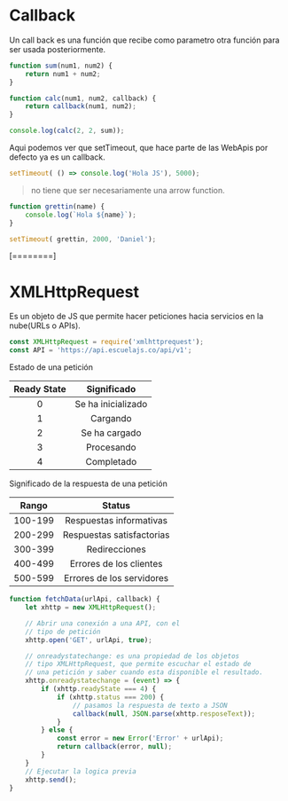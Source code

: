 # Callback

Un call back es una función que recibe como parametro
otra función para ser usada posteriormente.

```javascript
function sum(num1, num2) {
    return num1 + num2;
}

function calc(num1, num2, callback) {
    return callback(num1, num2);
}

console.log(calc(2, 2, sum));
```

Aqui podemos ver que setTimeout, que hace parte de las WebApis
por defecto ya es un callback.

```javascript
setTimeout( () => console.log('Hola JS'), 5000);
```

> no tiene que ser necesariamente una arrow function.

```javascript
function grettin(name) {
    console.log(`Hola ${name}`);
}

setTimeout( grettin, 2000, 'Daniel');
```

[========]

# XMLHttpRequest

Es un objeto de JS que permite hacer peticiones
hacia servicios en la nube(URLs o APIs).

```javascript
const XMLHttpRequest = require('xmlhttprequest');
const API = 'https://api.escuelajs.co/api/v1';
```

Estado de una petición

|  Ready  State  | Significado |
| :-----------: | :------------: |
| 0  | Se ha inicializado  |
| 1  | Cargando  |
| 2  | Se ha cargado  |
| 3  | Procesando  |
| 4  | Completado |

Significado de la respuesta de una petición

| Rango  |  Status |
| :------------: | :------------: |
| 100-199  |  Respuestas informativas |
|  200-299 |  Respuestas satisfactorias |
|  300-399 |  Redirecciones |
|  400-499 |  Errores de los clientes |
|  500-599 |  Errores de los servidores |

```javascript
function fetchData(urlApi, callback) {
    let xhttp = new XMLHttpRequest();

    // Abrir una conexión a una API, con el
    // tipo de petición
    xhttp.open('GET', urlApi, true);

    // onreadystatechange: es una propiedad de los objetos
    // tipo XMLHttpRequest, que permite escuchar el estado de
    // una petición y saber cuando esta disponible el resultado.
    xhttp.onreadystatechange = (event) => {
        if (xhttp.readyState === 4) {
            if (xhttp.status === 200) {
                // pasamos la respuesta de texto a JSON
                callback(null, JSON.parse(xhttp.resposeText));
            }
        } else {
            const error = new Error('Error' + urlApi);
            return callback(error, null);
        }
    }
    // Ejecutar la logica previa
    xhttp.send();
}
```

